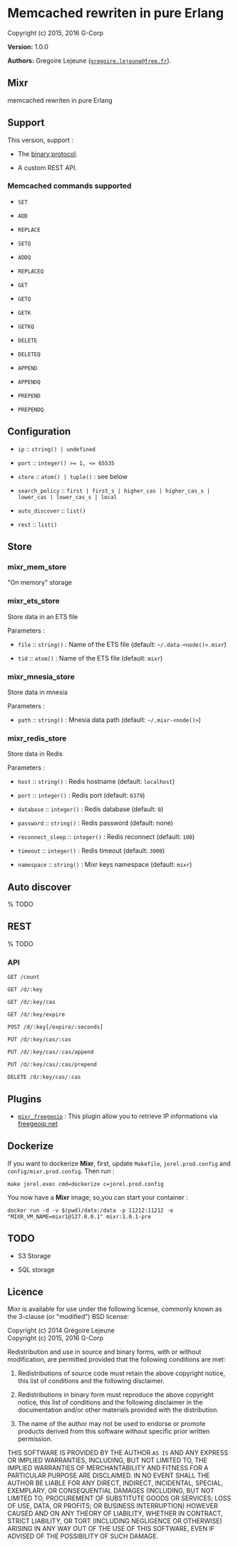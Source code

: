 

# Memcached rewriten in pure Erlang #

Copyright (c) 2015, 2016 G-Corp

__Version:__ 1.0.0

__Authors:__ Gregoire Lejeune ([`gregoire.lejeune@free.fr`](mailto:gregoire.lejeune@free.fr)).



## Mixr ##

memcached rewriten in pure Erlang


## Support ##

This version, support :

* The [binary protocol](https://code.google.com/p/memcached/wiki/BinaryProtocolRevamped).

* A custom REST API.



### Memcached commands supported ###

* `SET`

* `ADD`

* `REPLACE`

* `SETQ`

* `ADDQ`

* `REPLACEQ`

* `GET`

* `GETQ`

* `GETK`

* `GETKQ`

* `DELETE`

* `DELETEQ`

* `APPEND`

* `APPENDQ`

* `PREPEND`

* `PREPENDQ`



## Configuration ##

* `ip` :: `string() | undefined`

* `port` :: `integer() >= 1, <= 65535`

* `store` :: `atom() | tuple()` : see below

* `search_policy` :: `first | first_s | higher_cas | higher_cas_s | lower_cas | lower_cas_s | local`

* `auto_discover` :: `list()`

* `rest` :: `list()`



## Store ##


### mixr_mem_store ###

"On memory" storage


### mixr_ets_store ###

Store data in an ETS file

Parameters :

* `file` :: `string()` : Name of the ETS file (default: `~/.data-<node()>.mixr`)

* `tid` :: `atom()` : Name of the ETS file (default: `mixr`)



### mixr_mnesia_store ###

Store data in mnesia

Parameters :

* `path` :: `string()` : Mnesia data path (default: `~/.mixr-<node()>`)



### mixr_redis_store ###

Store data in Redis

Parameters :

* `host` :: `string()` : Redis hostname (default: `localhost`)

* `port` :: `integer()` : Redis port (default: `6379`)

* `database` :: `integer()` : Redis database (default: `0`)

* `password` :: `string()` : Redis password (default: none)

* `reconnect_sleep` :: `integer()` : Redis reconnect (default: `100`)

* `timeout` :: `integer()` : Redis timeout (default: `3000`)

* `namespace` :: `string()` : Mixr keys namespace (default: `mixr`)



## Auto discover ##

% TODO


## REST ##

% TODO


### API ###

`GET /count`

`GET /d/:key`

`GET /d/:key/cas`

`GET /d/:key/expire`

`POST /d/:key[/expire/:seconds]`

`PUT /d/:key/cas/:cas`

`PUT /d/:key/cas/:cas/append`

`PUT /d/:key/cas/:cas/prepend`

`DELETE /d/:key/cas/:cas`


## Plugins ##

* [`mixr_freegeoip`](https://github.com/emedia-project/mixr_freegeoip) : This plugin allow you to retrieve IP informations via [freegeoip.net](http://freegeoip.net)



## Dockerize ##

If you want to dockerize __Mixr__, first, update `Makefile`, `jorel.prod.config` and `config/mixr.prod.config`. Then run :

```
make jorel.exec cmd=dockerize c=jorel.prod.config
```

You now have a __Mixr__ image; so,you can start your container :

```
docker run -d -v $(pwd)/data:/data -p 11212:11212 -e "MIXR_VM_NAME=mixr1@127.0.0.1" mixr:1.0.1-pre
```


## TODO ##

* S3 Storage

* SQL storage



## Licence ##

Mixr is available for use under the following license, commonly known as the 3-clause (or "modified") BSD license:

Copyright (c) 2014 Grégoire Lejeune<br />
Copyright (c) 2015, 2016 G-Corp

Redistribution and use in source and binary forms, with or without modification, are permitted provided that the following conditions are met:

1. Redistributions of source code must retain the above copyright notice, this list of conditions and the following disclaimer.

1. Redistributions in binary form must reproduce the above copyright notice, this list of conditions and the following disclaimer in the documentation and/or other materials provided with the distribution.

1. The name of the author may not be used to endorse or promote products derived from this software without specific prior written permission.


THIS SOFTWARE IS PROVIDED BY THE AUTHOR `AS IS` AND ANY EXPRESS OR IMPLIED WARRANTIES, INCLUDING, BUT NOT LIMITED TO, THE IMPLIED WARRANTIES OF MERCHANTABILITY AND FITNESS FOR A PARTICULAR PURPOSE ARE DISCLAIMED. IN NO EVENT SHALL THE AUTHOR BE LIABLE FOR ANY DIRECT, INDIRECT, INCIDENTAL, SPECIAL, EXEMPLARY, OR CONSEQUENTIAL DAMAGES (INCLUDING, BUT NOT LIMITED TO, PROCUREMENT OF SUBSTITUTE GOODS OR SERVICES; LOSS OF USE, DATA, OR PROFITS; OR BUSINESS INTERRUPTION) HOWEVER CAUSED AND ON ANY THEORY OF LIABILITY, WHETHER IN CONTRACT, STRICT LIABILITY, OR TORT (INCLUDING NEGLIGENCE OR OTHERWISE) ARISING IN ANY WAY OUT OF THE USE OF THIS SOFTWARE, EVEN IF ADVISED OF THE POSSIBILITY OF SUCH DAMAGE.

